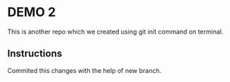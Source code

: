 # DEMO 2

This is another repo which we created using git init command on terminal.

## Instructions

Commited this changes with the help of new branch.
